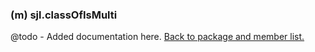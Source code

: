 ### (m) sjl.classOfIsMulti
@todo - Added documentation here.
[Back to package and member list.](#packages-and-members)

